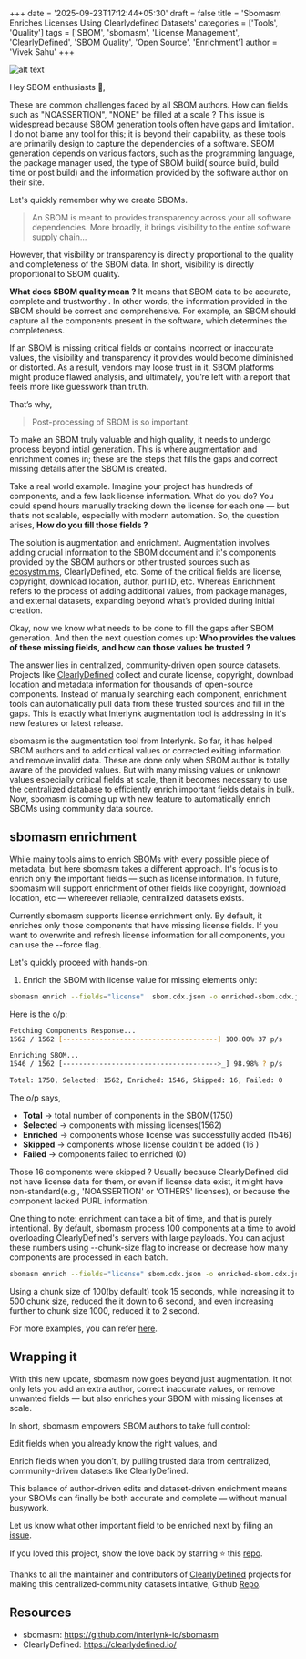+++
date = '2025-09-23T17:12:44+05:30'
draft = false
title = 'Sbomasm Enriches Licenses Using Clearlydefined Datasets'
categories = ['Tools', 'Quality']
tags = ['SBOM', 'sbomasm', 'License Management', 'ClearlyDefined', 'SBOM Quality', 'Open Source', 'Enrichment']
author = 'Vivek Sahu'
+++

![alt text](/posts/image-24.png)

Hey SBOM enthusiasts 👋,

These are common challenges faced by all SBOM authors. How can  fields such as "NOASSERTION", "NONE" be filled at a scale ? This issue is widespread because SBOM generation tools often have gaps and limitation. I do not blame any tool for this; it is  beyond their capability, as these tools are primarily design to capture the dependencies of a software. SBOM generation depends on various factors, such as the programming language, the package manager used, the type of SBOM build( source build, build time or post build)  and the information provided by the software author on their site. 

Let's quickly remember why we create SBOMs.  

> An SBOM is meant to provides transparency across your all software dependencies. More broadly, it brings visibility to the entire software supply chain...

However, that visibility or transparency is directly proportional to the quality and completeness of the SBOM data. In short, visibility is directly proportional to SBOM quality.

**What does SBOM quality mean ?** It means that SBOM data to be accurate, complete and trustworthy . In other words, the information provided in the SBOM should be correct and comprehensive. For example, an SBOM should capture all the components present in the software, which determines the completeness.

If an SBOM is missing critical fields or contains incorrect or inaccurate values, the visibility and transparency it provides would become diminished or distorted. As a result, vendors may loose trust in it, SBOM platforms might produce flawed analysis, and ultimately, you’re left with a report that feels more like guesswork than truth.

That’s why,

> Post-processing of SBOM is so important.

To make an SBOM truly valuable and high quality, it needs to undergo process beyond intial generation. This is where augmentation and enrichment comes in; these are the steps that  fills the gaps and correct missing details after the SBOM is created.

Take a real world example. Imagine your project has hundreds of components, and a few lack  license information. What do you do?  You could spend hours manually tracking down the license for each one — but that’s not scalable, especially with modern automation. So, the question arises, **How do you fill those fields ?**

The solution is augmentation and enrichment. Augmentation involves adding crucial information to the SBOM document and it's components provided by the SBOM authors or other trusted sources such as [ecosystm.ms](http://ecosystm.ms/),  ClearlyDefined, etc. Some of the critical fields are license, copyright, download location, author, purl ID, etc.  Whereas Enrichment refers to the process of adding additional values, from package manages, and external datasets, expanding beyond what’s provided during initial creation.

Okay, now we know what needs to be done to fill the gaps after SBOM generation.  And then the next question comes up: **Who provides the values of these missing fields, and how can those values be trusted ?**

The answer lies in centralized, community-driven open source datasets. Projects like [ClearlyDefined](https://clearlydefined.io/) collect and curate license, copyright, download location and metadata information for thousands of open-source components. Instead of manually searching each component,  enrichment tools can automatically pull data from these trusted sources and fill in the gaps. This is exactly what Interlynk augmentation tool is addressing in it's new features or latest release.

sbomasm is the augmentation tool from Interlynk. So far, it has helped SBOM authors and to add critical values or corrected exiting information and remove invalid data. These are done only when SBOM author is totally aware of the provided values.  But with many missing values or unknown values especially critical fields at scale, then it becomes necessary to use the centralized database to efficiently enrich important fields details in bulk. Now, sbomasm is coming up with new feature to automatically enrich SBOMs using community data source.

## sbomasm enrichment

While mainy tools aims to enrich SBOMs with every possible piece of metadata, but here sbomasm takes a different approach. It's focus is to enrich only the important fields — such as license information. In future, sbomasm will support enrichment of other fields like copyright, download location, etc — whereever reliable, centralized datasets exists.

Currently sbomasm supports license enrichment only. By default, it enriches only those components that have missing license fields. If you want to overwrite and refresh license information for all components, you can use the  --force flag.

Let's quickly proceed with hands-on:

1. Enrich the SBOM with license value for missing elements only:

```bash
sbomasm enrich --fields="license"  sbom.cdx.json -o enriched-sbom.cdx.json
```

Here is the o/p:

```bash
Fetching Components Response...
1562 / 1562 [--------------------------------------] 100.00% 37 p/s

Enriching SBOM...
1546 / 1562 [-------------------------------------->_] 98.98% ? p/s

Total: 1750, Selected: 1562, Enriched: 1546, Skipped: 16, Failed: 0
```

The o/p says,

- **Total** → total number of components in the SBOM(1750)
- **Selected** → components with missing licenses(1562)
- **Enriched** → components whose license was successfully added (1546)
- **Skipped** → components whose license couldn't be added (16 )
- **Failed** → components failed to enriched (0)

Those 16 components were skipped ? Usually because ClearlyDefined did not have license data for them, or even if license data exist, it might have non-standard(e.g., 'NOASSERTION' or 'OTHERS' licenses), or because the component lacked PURL information.

One thing to note: enrichment can take a bit of time, and that is purely intentional. By default, sbomasm process 100 components at a time to avoid overloading ClearlyDefined's servers with large payloads. You can adjust these numbers using  --chunk-size flag to increase or decrease how many components are processed in each batch.

```bash
sbomasm enrich --fields="license" sbom.cdx.json -o enriched-sbom.cdx.json --chunk-size 500
```

Using a chunk size of 100(by default) took 15 seconds, while increasing it to 500 chunk size, reduced the it down to 6 second, and even increasing further to chunk size 1000, reduced it to 2 second.

For more examples, you can refer [here](https://github.com/interlynk-io/sbomasm/blob/main/docs/enrich.md).

## Wrapping it

With this new update, sbomasm now goes beyond just augmentation. It not only lets you add an extra author, correct inaccurate values, or remove unwanted fields — but also enriches your SBOM with missing licenses at scale.

In short, sbomasm empowers SBOM authors to take full control:

Edit fields when you already know the right values, and

Enrich fields when you don’t, by pulling trusted data from centralized, community-driven datasets like ClearlyDefined.

This balance of author-driven edits and dataset-driven enrichment means your SBOMs can finally be both accurate and complete — without manual busywork.

Let us know what other important field to be enriched next by filing an [issue](https://github.com/interlynk-io/sbomasm/issues/new).

If you loved this project, show the love back by starring ⭐ this [repo](https://github.com/interlynk-io/sbomasm).

Thanks to all the maintainer and contributors of [ClearlyDefined](https://www.linkedin.com/article/edit/7363550491932315648/#?lipi=urn%3Ali%3Apage%3Ad_flagship3_publishing_post_edit%3BegeK3UbTTIuZCm%2Fq42dJCg%3D%3D) projects for making this centralized-community datasets intiative, Github [Repo](https://github.com/clearlydefined/clearlydefined).

## Resources

- sbomasm: <https://github.com/interlynk-io/sbomasm>
- ClearlyDefined: <https://clearlydefined.io/>
